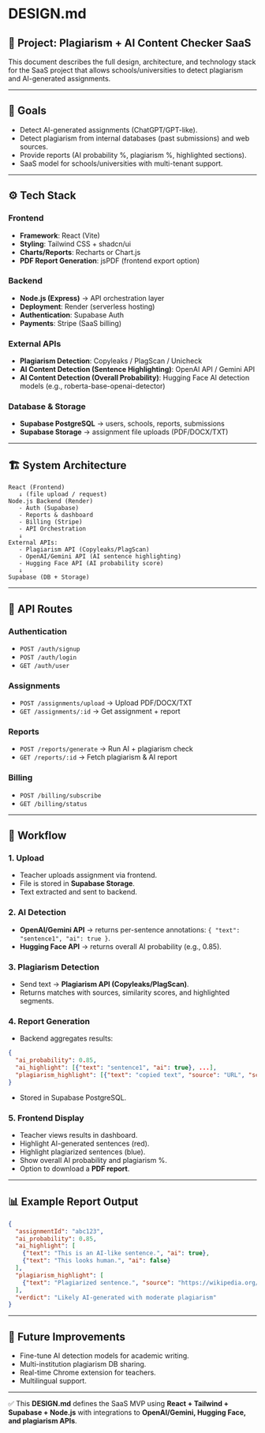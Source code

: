 # DESIGN.md

## 📌 Project: Plagiarism + AI Content Checker SaaS

This document describes the full design, architecture, and technology stack for the SaaS project that allows schools/universities to detect plagiarism and AI-generated assignments.

---

## 🎯 Goals

* Detect AI-generated assignments (ChatGPT/GPT-like).
* Detect plagiarism from internal databases (past submissions) and web sources.
* Provide reports (AI probability %, plagiarism %, highlighted sections).
* SaaS model for schools/universities with multi-tenant support.

---

## ⚙️ Tech Stack

### Frontend

* **Framework**: React (Vite)
* **Styling**: Tailwind CSS + shadcn/ui
* **Charts/Reports**: Recharts or Chart.js
* **PDF Report Generation**: jsPDF (frontend export option)

### Backend

* **Node.js (Express)** → API orchestration layer
* **Deployment**: Render (serverless hosting)
* **Authentication**: Supabase Auth
* **Payments**: Stripe (SaaS billing)

### External APIs

* **Plagiarism Detection**: Copyleaks / PlagScan / Unicheck
* **AI Content Detection (Sentence Highlighting)**: OpenAI API / Gemini API
* **AI Content Detection (Overall Probability)**: Hugging Face AI detection models (e.g., roberta-base-openai-detector)

### Database & Storage

* **Supabase PostgreSQL** → users, schools, reports, submissions
* **Supabase Storage** → assignment file uploads (PDF/DOCX/TXT)

---

## 🏗️ System Architecture

```
React (Frontend)
   ↓ (file upload / request)
Node.js Backend (Render)
   - Auth (Supabase)
   - Reports & dashboard
   - Billing (Stripe)
   - API Orchestration
   ↓
External APIs:
   - Plagiarism API (Copyleaks/PlagScan)
   - OpenAI/Gemini API (AI sentence highlighting)
   - Hugging Face API (AI probability score)
   ↓
Supabase (DB + Storage)
```

---

## 📂 API Routes

### Authentication

* `POST /auth/signup`
* `POST /auth/login`
* `GET /auth/user`

### Assignments

* `POST /assignments/upload` → Upload PDF/DOCX/TXT
* `GET /assignments/:id` → Get assignment + report

### Reports

* `POST /reports/generate` → Run AI + plagiarism check
* `GET /reports/:id` → Fetch plagiarism & AI report

### Billing

* `POST /billing/subscribe`
* `GET /billing/status`

---

## 🔄 Workflow

### 1. Upload

* Teacher uploads assignment via frontend.
* File is stored in **Supabase Storage**.
* Text extracted and sent to backend.

### 2. AI Detection

* **OpenAI/Gemini API** → returns per-sentence annotations: `{ "text": "sentence1", "ai": true }`.
* **Hugging Face API** → returns overall AI probability (e.g., 0.85).

### 3. Plagiarism Detection

* Send text → **Plagiarism API (Copyleaks/PlagScan)**.
* Returns matches with sources, similarity scores, and highlighted segments.

### 4. Report Generation

* Backend aggregates results:

```json
{
  "ai_probability": 0.85,
  "ai_highlight": [{"text": "sentence1", "ai": true}, ...],
  "plagiarism_highlight": [{"text": "copied text", "source": "URL", "score": 0.9}, ...]
}
```

* Stored in Supabase PostgreSQL.

### 5. Frontend Display

* Teacher views results in dashboard.
* Highlight AI-generated sentences (red).
* Highlight plagiarized sentences (blue).
* Show overall AI probability and plagiarism %.
* Option to download a **PDF report**.

---

## 📊 Example Report Output

```json
{
  "assignmentId": "abc123",
  "ai_probability": 0.85,
  "ai_highlight": [
    {"text": "This is an AI-like sentence.", "ai": true},
    {"text": "This looks human.", "ai": false}
  ],
  "plagiarism_highlight": [
    {"text": "Plagiarized sentence.", "source": "https://wikipedia.org/...", "score": 0.92}
  ],
  "verdict": "Likely AI-generated with moderate plagiarism"
}
```

---

## 🚀 Future Improvements

* Fine-tune AI detection models for academic writing.
* Multi-institution plagiarism DB sharing.
* Real-time Chrome extension for teachers.
* Multilingual support.

---

✅ This **DESIGN.md** defines the SaaS MVP using **React + Tailwind + Supabase + Node.js** with integrations to **OpenAI/Gemini, Hugging Face, and plagiarism APIs**.
